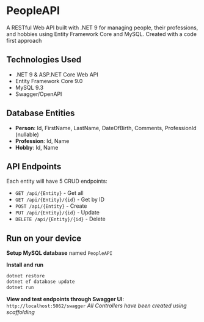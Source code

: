 # PeopleAPI

A RESTful Web API built with .NET 9 for managing people, their professions, and hobbies using Entity Framework Core and MySQL. Created with a code first approach

## Technologies Used

- .NET 9 & ASP.NET Core Web API
- Entity Framework Core 9.0
- MySQL 9.3
- Swagger/OpenAPI

## Database Entities

- **Person**: Id, FirstName, LastName, DateOfBirth, Comments, ProfessionId (nullable)
- **Profession**: Id, Name
- **Hobby**: Id, Name

## API Endpoints

Each entity will have 5 CRUD endpoints: 
- `GET /api/{Entity}` - Get all
- `GET /api/{Entity}/{id}` - Get by ID
- `POST /api/{Entity}` - Create
- `PUT /api/{Entity}/{id}` - Update
- `DELETE /api/{Entity}/{id}` - Delete

## Run on your device
**Setup MySQL database** named `PeopleAPI`

**Install and run**
   ```bash
   dotnet restore
   dotnet ef database update
   dotnet run
   ```

**View and test endpoints through Swagger UI**: `http://localhost:5062/swagger`
<i>All Controllers have been created using scaffolding</i>